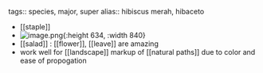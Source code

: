 tags:: species, major, super
alias:: hibiscus merah, hibaceto

- [[staple]]
- ![image.png](https://peach-geographical-bat-397.mypinata.cloud/ipfs/QmQFiFkgSjYYddS4Q89FB482hR63dazh5cfE7jsoYDamFn){:height 634, :width 840}
- [[salad]] : [[flower]], [[leave]] are amazing
- work well for [[landscape]] markup of [[natural paths]] due to color and ease of propogation